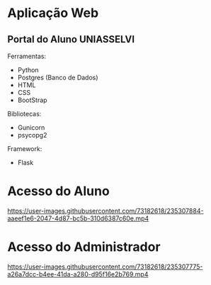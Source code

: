 # Aplicação Web

## Portal do Aluno UNIASSELVI

Ferramentas:
- Python
- Postgres (Banco de Dados)
- HTML
- CSS
- BootStrap

Bibliotecas:
- Gunicorn
- psycopg2

Framework:
- Flask

# Acesso do Aluno
https://user-images.githubusercontent.com/73182618/235307884-aaeef1e6-2047-4d87-bc5b-310d6387c60e.mp4

# Acesso do Administrador
https://user-images.githubusercontent.com/73182618/235307775-a26a7dcc-b4ee-41da-a280-d95f16e2b769.mp4

